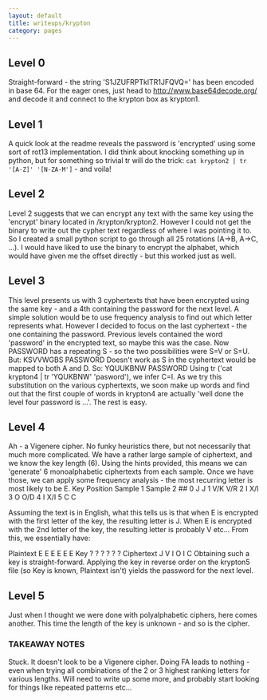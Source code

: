 ```yaml
---
layout: default
title: writeups/krypton
category: pages
---
```


## Level 0 ##

Straight-forward - the string 'S1JZUFRPTklTR1JFQVQ=' has been encoded in base 64. For the eager ones, just head to http://www.base64decode.org/ and decode it and connect to the krypton box as krypton1.

## Level 1 ##

A quick look at the readme reveals the password is 'encrypted' using some sort of rot13 implementation. I did think about knocking something up in python, but for something so trivial tr will do the trick: `cat krypton2 | tr '[A-Z]' '[N-ZA-M']` - and voila!

## Level 2 ##

Level 2 suggests that we can encrypt any text with the same key using the 'encrypt' binary located in /krypton/krypton2. However I could not get the binary to write out the cypher text regardless of where I was pointing it to. So I created a small python script to go through all 25 rotations (A->B, A->C, ...). I would have liked to use the binary to encrypt the alphabet, which would have given me the offset directly - but this worked just as well.

## Level 3 ##

This level presents us with 3 cyphertexts that have been encrypted using the same key - and a 4th containing the password for the next level. A simple solution would be to use frequency analysis to find out which letter represents what. However I decided to focus on the last cyphertext - the one containing the password. Previous levels contained the word 'password' in the encrypted text, so maybe this was the case. Now PASSWORD has a repeating S - so the two possibilities were S=V or S=U. But:
KSVVWGBS
PASSWORD
Doesn't work as S in the cyphertext would be mapped to both A and D. So:
YQUUKBNW
PASSWORD
Using tr ('cat krypton4 | tr 'YQUKBNW' 'pasword'), we infer C=I. As we try this substitution on the various cyphertexts, we soon make up words and find out that the first couple of words in krypton4 are actually 'well done the level four password is ...'. The rest is easy.

## Level 4 ##

Ah - a Vigenere cipher. No funky heuristics there, but not necessarily that much more complicated. We have a rather large sample of ciphertext, and we know the key length (6). Using the hints provided, this means we can 'generate' 6 monoalphabetic ciphertexts from each sample. Once we have those, we can apply some frequency analysis - the most recurring letter is most likely to be E.
 Key Position Sample 1   Sample 2 ##
 0   J   J
 1   V/K   V/R
 2   I   X/I
 3   O   O/D
 4   I   X/I
 5   C   C

Assuming the text is in English, what this tells us is that when E is encrypted with the first letter of the key, the resulting letter is J. When E is encrypted with the 2nd letter of the key, the resulting letter is probably V etc... From this, we essentially have:

 Plaintext   E   E   E  E E E
 Key   ?  ?    ?  ?   ?   ?
 Ciphertext  J   V   I   O   I   C
Obtaining such a key is straight-forward. Applying the key in reverse order on the krypton5 file (so Key is known, Plaintext isn't) yields the password for the next level.

## Level 5 ##

Just when I thought we were done with polyalphabetic ciphers, here comes another. This time the length of the key is unknown - and so is the cipher.

### TAKEAWAY NOTES ###

Stuck. It doesn't look to be a Vigenere cipher. Doing FA leads to nothing - even when trying all combinations of the 2 or 3 highest ranking letters for various lengths. Will need to write up some more, and probably start looking for things like repeated patterns etc...

